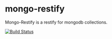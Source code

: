 # mongo-restify

Mongo-Restify is a restify for mongodb collections.

[![Build Status](https://api.travis-ci.org/Mirodil/mongo-restify.svg?branch=master)](https://travis-ci.org/Mirodil/mongo-restify)
